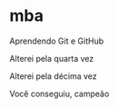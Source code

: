 # mba

Aprendendo Git e GitHub

Alterei pela quarta vez

Alterei pela décima vez

Você conseguiu, campeão
